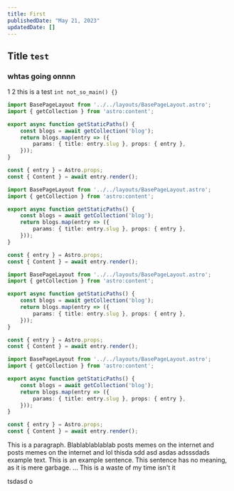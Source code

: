 ```yaml
---
title: First
publishedDate: "May 21, 2023"
updatedDate: []
---
```


## Title `test`
### whtas going onnnn
1
2
this is a test
`int not_so_main() {}`
```ts
import BasePageLayout from '../../layouts/BasePageLayout.astro';
import { getCollection } from 'astro:content';

export async function getStaticPaths() {
    const blogs = await getCollection('blog');
    return blogs.map(entry => ({
        params: { title: entry.slug }, props: { entry },
    }));
}

const { entry } = Astro.props;
const { Content } = await entry.render();

import BasePageLayout from '../../layouts/BasePageLayout.astro';
import { getCollection } from 'astro:content';

export async function getStaticPaths() {
    const blogs = await getCollection('blog');
    return blogs.map(entry => ({
        params: { title: entry.slug }, props: { entry },
    }));
}

const { entry } = Astro.props;
const { Content } = await entry.render();

import BasePageLayout from '../../layouts/BasePageLayout.astro';
import { getCollection } from 'astro:content';

export async function getStaticPaths() {
    const blogs = await getCollection('blog');
    return blogs.map(entry => ({
        params: { title: entry.slug }, props: { entry },
    }));
}

const { entry } = Astro.props;
const { Content } = await entry.render();

import BasePageLayout from '../../layouts/BasePageLayout.astro';
import { getCollection } from 'astro:content';

export async function getStaticPaths() {
    const blogs = await getCollection('blog');
    return blogs.map(entry => ({
        params: { title: entry.slug }, props: { entry },
    }));
}

const { entry } = Astro.props;
const { Content } = await entry.render();
```

This is a paragraph. Blablablablablab posts memes on the internet and posts memes on the internet and lol thisda sdd asd asdas adsssdads example text. This is an example sentence. This sentence has no meaning, as it is mere garbage. ... This is a waste of my time isn't it

tsdasd o